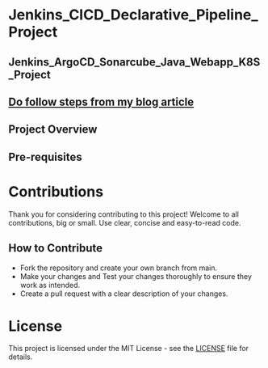 # Jenkins_CICD_Declarative_Pipeline_Project
## Jenkins_ArgoCD_Sonarcube_Java_Webapp_K8S_Project

## [Do follow steps from my blog article]()

## Project Overview



## Pre-requisites


# Contributions

Thank you for considering contributing to this project! Welcome to all contributions, big or small.
Use clear, concise and easy-to-read code.

## How to Contribute

- Fork the repository and create your own branch from main.
- Make your changes and Test your changes thoroughly to ensure they work as intended.
- Create a pull request with a clear description of your changes.

# License

This project is licensed under the MIT License - see the [LICENSE](https://github.com/Chaitannyaa/Jenkins-Project/blob/production/LICENSE.md) file for details.
